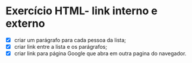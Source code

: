 # Exercício HTML- link interno e externo

 - [X] criar um parágrafo para cada pessoa da lista;
 - [X] criar link entre a lista e os parágrafos;
 - [X] criar link para página Google que abra em outra pagina do navegador.
